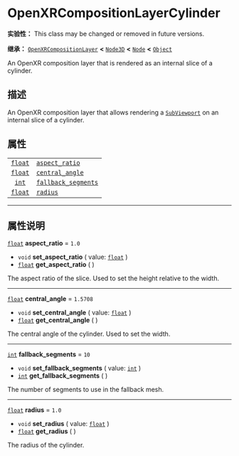 <!-- ⚠ 请勿编辑本文件 ⚠ -->
<!-- 本文档使用脚本从 WeDot 引擎源码仓库生成。 -->
<!-- 生成脚本：https://github.com/WeDot-Engine/WeDot/tree/4.3/doc/tools/make_md.py； -->
<!-- 原文件：https://github.com/WeDot-Engine/WeDot/tree/4.3/modules/openxr/doc_classes/OpenXRCompositionLayerCylinder.xml。 -->

<div id="_class_openxrcompositionlayercylinder"></div>

# OpenXRCompositionLayerCylinder

**实验性：** This class may be changed or removed in future versions.

**继承：** [`OpenXRCompositionLayer`](class_openxrcompositionlayer.md) **<** [`Node3D`](class_node3d.md) **<** [`Node`](class_node.md) **<** [`Object`](class_object.md)

An OpenXR composition layer that is rendered as an internal slice of a cylinder.

## 描述

An OpenXR composition layer that allows rendering a [`SubViewport`](class_subviewport.md) on an internal slice of a cylinder.

## 属性

|||
|:-:|:--|
| [`float`](class_float.md) | [`aspect_ratio`](#class_openxrcompositionlayercylinder_property_aspect_ratio)           | ``1.0``    |
| [`float`](class_float.md) | [`central_angle`](#class_openxrcompositionlayercylinder_property_central_angle)         | ``1.5708`` |
| [`int`](class_int.md)     | [`fallback_segments`](#class_openxrcompositionlayercylinder_property_fallback_segments) | ``10``     |
| [`float`](class_float.md) | [`radius`](#class_openxrcompositionlayercylinder_property_radius)                       | ``1.0``    |

<!-- rst-class:: classref-section-separator -->

---

## 属性说明

<div id="_class_openxrcompositionlayercylinder_property_aspect_ratio"></div>

[`float`](class_float.md) **aspect_ratio** = ``1.0`` <div id="class_openxrcompositionlayercylinder_property_aspect_ratio"></div>

- `void` **set_aspect_ratio** ( value: [`float`](class_float.md) )
- [`float`](class_float.md) **get_aspect_ratio** ( )

The aspect ratio of the slice. Used to set the height relative to the width.

<!-- rst-class:: classref-item-separator -->

---

<div id="_class_openxrcompositionlayercylinder_property_central_angle"></div>

[`float`](class_float.md) **central_angle** = ``1.5708`` <div id="class_openxrcompositionlayercylinder_property_central_angle"></div>

- `void` **set_central_angle** ( value: [`float`](class_float.md) )
- [`float`](class_float.md) **get_central_angle** ( )

The central angle of the cylinder. Used to set the width.

<!-- rst-class:: classref-item-separator -->

---

<div id="_class_openxrcompositionlayercylinder_property_fallback_segments"></div>

[`int`](class_int.md) **fallback_segments** = ``10`` <div id="class_openxrcompositionlayercylinder_property_fallback_segments"></div>

- `void` **set_fallback_segments** ( value: [`int`](class_int.md) )
- [`int`](class_int.md) **get_fallback_segments** ( )

The number of segments to use in the fallback mesh.

<!-- rst-class:: classref-item-separator -->

---

<div id="_class_openxrcompositionlayercylinder_property_radius"></div>

[`float`](class_float.md) **radius** = ``1.0`` <div id="class_openxrcompositionlayercylinder_property_radius"></div>

- `void` **set_radius** ( value: [`float`](class_float.md) )
- [`float`](class_float.md) **get_radius** ( )

The radius of the cylinder.

[^virtual]: 本方法通常需要用户覆盖才能生效。
[^const]: 本方法无副作用，不会修改该实例的任何成员变量。
[^vararg]: 本方法除了能接受在此处描述的参数外，还能够继续接受任意数量的参数。
[^constructor]: 本方法用于构造某个类型。
[^static]: 调用本方法无需实例，可直接使用类名进行调用。
[^operator]: 本方法描述的是使用本类型作为左操作数的有效运算符。
[^bitfield]: 这个值是由下列位标志构成位掩码的整数。
[^void]: 无返回值。

